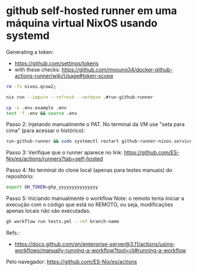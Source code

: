 # github self-hosted runner em uma máquina virtual NixOS usando systemd


Generating a token:
- https://github.com/settings/tokens
- with these checks: https://github.com/myoung34/docker-github-actions-runner/wiki/Usage#token-scope



```bash
rm -fv nixos.qcow2;  

nix run --impure --refresh --verbose .#run-github-runner
```


```bash
cp -v .env.example .env
test -f .env && source .env
```


Passo 2: Injetando manualmente o PAT. No terminal da VM use 
"seta para cima" (para acessar o histórico):
```bash
run-github-runner && sudo systemctl restart github-runner-nixos.service
```


Passo 3: Verifique que o runner aparece no link:
https://github.com/ES-Nix/es/actions/runners?tab=self-hosted


Passo 4: No terminal do clone local (apenas para testes manuais) do repositório:
```bash
export GH_TOKEN=ghp_yyyyyyyyyyyyyyy
```


Passo 5: Iniciando manualmente o workflow 
Note: o remoto tenta iniciar a execução com o código que está no REMOTO, ou seja,
modificações apenas locais não são executadas.
```bash
gh workflow run tests.yml --ref branch-name
```
Refs.:
- https://docs.github.com/en/enterprise-server@3.11/actions/using-workflows/manually-running-a-workflow?tool=cli#running-a-workflow


Pelo navegador:
https://github.com/ES-Nix/es/actions
